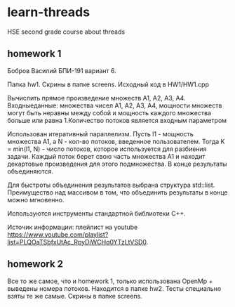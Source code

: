 # learn-threads
HSE second grade course about threads

## homework 1

Бобров Василий БПИ-191 вариант 6.

Папка hw1. Скрины в папке screens. Исходный код в HW1/HW1.cpp

Вычислить прямое произведение множеств А1, А2, А3, А4. Входныеданные: множества чисел А1, А2, А3, А4, мощности множеств могут быть неравны между собой и мощность каждого множества больше или равна 1.Количество потоков является входным параметром

Использован итеративный параллелизм. Пусть l1 - мощность множества A1, а N - кол-во потоков, введенное пользователем. Тогда K = min(l1, N) - число потоков, которое используется для разбиения задачи. Каждый поток берет свою часть множества A1 и находит декартовые произведения для этого подмножества. В конце результаты объединяются.

Для быстроты объединения результатов выбрана структура std::list. Преимущество над массивом в том, что объединить результаты в конце можно мгновенно.

Используются инструменты стандартной библиотеки C++.

Источик информации: плейлист на youtube https://www.youtube.com/playlist?list=PLQOaTSbfxUtAc_RpyDiWCHq0YTzLtVSD0.

## homework 2

Все то же самое, что и homework 1, только использована OpenMp + выведены номера потоков. Находится в папке hw2. Тесты специально взяты те же самые. Скрины в папке screens.
